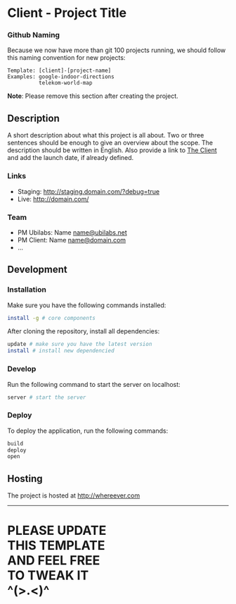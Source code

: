 # Client - Project Title

### Github Naming

Because we now have more than git 100 projects running, we should follow this naming convention for new projects:

```
Template: [client]-[project-name]
Examples: google-indoor-directions
          telekom-world-map
```

**Note**: Please remove this section after creating the project.

## Description

A short description about what this project is all about. 
Two or three sentences should be enough to give an overview about the scope.
The description should be written in English.
Also provide a link to [The Client](http://client.com) and add the launch date, if already defined.

### Links

* Staging: http://staging.domain.com/?debug=true
* Live: http://domain.com/

### Team

* PM Ubilabs: Name <name@ubilabs.net>
* PM Client: Name <name@domain.com>
* …

## Development

### Installation

Make sure you have the following commands installed:

```sh
install -g # core components
```

After cloning the repository, install all dependencies:

```sh
update # make sure you have the latest version
install # install new dependencied
```

### Develop

Run the following command to start the server on localhost:

```sh
server # start the server
```

### Deploy

To deploy the application, run the following commands:

```sh
build
deploy
open
```

## Hosting

The project is hosted at http://whereever.com

---
# PLEASE UPDATE <br>THIS TEMPLATE <br>AND FEEL FREE<br> TO TWEAK IT<br>^(>.<)^